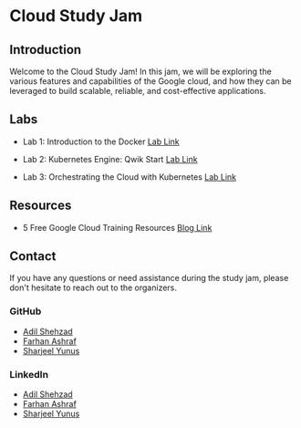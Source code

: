 # Cloud Study Jam


## Introduction

Welcome to the Cloud Study Jam! In this jam, we will be exploring the various features and capabilities of the Google cloud, and how they can be leveraged to build scalable, reliable, and cost-effective applications.

## Labs

- Lab 1: Introduction to the Docker [Lab Link](https://www.cloudskillsboost.google/focuses/1029?parent=catalog)

- Lab 2: Kubernetes Engine: Qwik Start [Lab Link](https://www.cloudskillsboost.google/focuses/878?parent=catalog)

- Lab 3: Orchestrating the Cloud with Kubernetes [Lab Link](https://www.cloudskillsboost.google/focuses/557?parent=catalog)

## Resources

- 5 Free Google Cloud Training Resources [Blog Link](https://jaychapel.medium.com/5-free-google-cloud-training-resources-9410766667bc)

## Contact

If you have any questions or need assistance during the study jam, please don't hesitate to reach out to the organizers. 

### GitHub
- [Adil Shehzad](https://github.com/adilshehzad786) 
- [Farhan Ashraf](https://github.com/farhanashrafdev) 
- [Sharjeel Yunus](https://github.com/sharjeelyunus) 

### LinkedIn 
- [Adil Shehzad](https://www.linkedin.com/in/adilshehzad7/)
- [Farhan Ashraf](https://www.linkedin.com/in/farhanashrafdev/)
- [Sharjeel Yunus](https://www.linkedin.com/in/sharjeel-yunus/)
